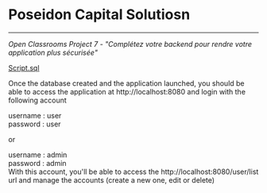 <h1>Poseidon Capital Solutiosn</h1>
<hr />
<em>Open Classrooms Project 7 - "Complétez votre backend pour rendre votre application plus sécurisée"</em>

<a href="doc/data.sql">Script.sql</a>

Once the database created and the application launched, you should be able to access the application at http://localhost:8080 and login with the following account

username : user<br />
password : user

or

username : admin<br />
password : admin<br />
With this account, you'll be able to access the http://localhost:8080/user/list url and manage the accounts (create a new one, edit or delete)